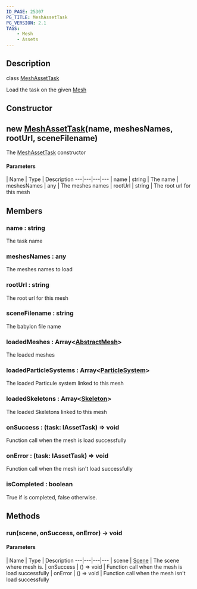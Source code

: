 ```yaml
---
ID_PAGE: 25307
PG_TITLE: MeshAssetTask
PG_VERSION: 2.1
TAGS:
    - Mesh
    - Assets
---
```

## Description

class [MeshAssetTask](/classes/3.0/MeshAssetTask)

Load the task on the given [Mesh](/classes/3.0/Mesh)

## Constructor

## new [MeshAssetTask](/classes/3.0/MeshAssetTask)(name, meshesNames, rootUrl, sceneFilename)

The [MeshAssetTask](/classes/3.0/MeshAssetTask) constructor

#### Parameters
 | Name | Type | Description
---|---|---|---
 | name | string |      The name
 | meshesNames | any |      The meshes names
 | rootUrl | string |      The root url for this mesh
## Members

### name : string

The task name

### meshesNames : any

The meshes names to load

### rootUrl : string

The root url for this mesh

### sceneFilename : string

The babylon file name

### loadedMeshes : Array&lt;[AbstractMesh](/classes/3.0/AbstractMesh)&gt;

The loaded meshes

### loadedParticleSystems : Array&lt;[ParticleSystem](/classes/3.0/ParticleSystem)&gt;

The loaded Particule system linked to this mesh

### loadedSkeletons : Array&lt;[Skeleton](/classes/3.0/Skeleton)&gt;

The loaded Skeletons linked to this mesh

### onSuccess : (task: IAssetTask) =&gt; void

Function call when the mesh is load successfully

### onError : (task: IAssetTask) =&gt; void

Function call when the mesh isn't load successfully

### isCompleted : boolean

True if is completed, false otherwise.

## Methods

### run(scene, onSuccess, onError) &rarr; void



#### Parameters
 | Name | Type | Description
---|---|---|---
 | scene | [Scene](/classes/3.0/Scene) |      The scene where mesh is.
 | onSuccess | () =&gt; void |      Function call when the mesh is load successfully
 | onError | () =&gt; void |      Function call when the mesh isn't load successfully
